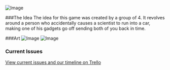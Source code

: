 ![Image](https://i.imgur.com/5B12V0K.png)

###The Idea
The idea for this game was created by a group of 4. It revolves around a person who accidentally causes a scientist to run into a car, making one of his gadgets go off sending both of you back in time.

###Art
![Image](https://i.imgur.com/OFquJ8e.png)
![Image](https://i.imgur.com/oOPcbAH.png)

### Current Issues
[View current issues and our timeline on Trello](https://trello.com/b/Ent1iZuJ/game)

